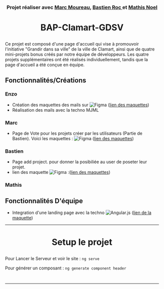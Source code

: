 <h3 align="center"> Projet réaliser avec <a href="https://github.com/C00MAR"> Marc Moureau</a>, <a href="https://github.com/bastienR17"> Bastien Roc </a>et <a href="https://github.com/Ateioss"> Mathis Noel </a> </h3>

# <p align="center">BAP-Clamart-GDSV</p>
Ce projet est composé d'une page d'accueil qui vise à promouvoir l'initiative "Grandir dans sa ville" de la ville de Clamart, ainsi que de quatre mini-projets bonus créés par notre équipe de développeurs. Les quatre projets supplémentaires ont été réalisés individuellement, tandis que la page d'accueil a été conçue en équipe.
## Fonctionnalités/Créations 
### Enzo
- Création des maquettes des mails sur 	![Figma](https://img.shields.io/badge/figma-%23F24E1E.svg?style=for-the-badge&logo=figma&logoColor=white) (<a href="">lien des maquettes</a>)
- Réalisation des mails avec la techno MJML 

### Marc 
- Page de Vote pour les projets créer par les utilisateurs (Partie de Bastien). Voici les maquettes : ![Figma](https://img.shields.io/badge/figma-%23F24E1E.svg?style=for-the-badge&logo=figma&logoColor=white) (<a href="https://www.figma.com/file/MHaKsRKWgqpxZXN1vQZ0e9/BAP---Clamart---UP-VOTE?node-id=0%3A1&t=nKsPuzbexqcfgwjd-1">lien des maquettes</a>)

### Bastien 
- Page add project. pour donner la posibiliée au user de poseter leur projet.
- lien des maquette ![Figma](https://img.shields.io/badge/figma-%23F24E1E.svg?style=for-the-badge&logo=figma&logoColor=white) :(<a href="[https://www.figma.com/file/MHaKsRKWgqpxZXN1vQZ0e9/BAP---Clamart---UP-VOTE?node-id=0%3A1&t=nKsPuzbexqcfgwjd-1](https://www.figma.com/file/FhFRMaXROrrhlw1cRMsyFV/Clamar-add-Project?node-id=0%3A1&t=8NYHwqfhHImhmd2n-1)">lien des maquettes</a>) 

### Mathis

## Fonctionnalités D'équipe

- Integration d'une landing page avec la techno ![Angular.js](https://img.shields.io/badge/angular.js-%23E23237.svg?style=for-the-badge&logo=angularjs&logoColor=white) (<a href="">lien de la maquette</a>)

<hr>

# <p align="center">Setup le projet</p>

Pour Lancer le Serveur  et voir le site : ```ng serve```

Pour générer un composant : ```ng generate component header```

```bash

```
```bash

```
<hr>
